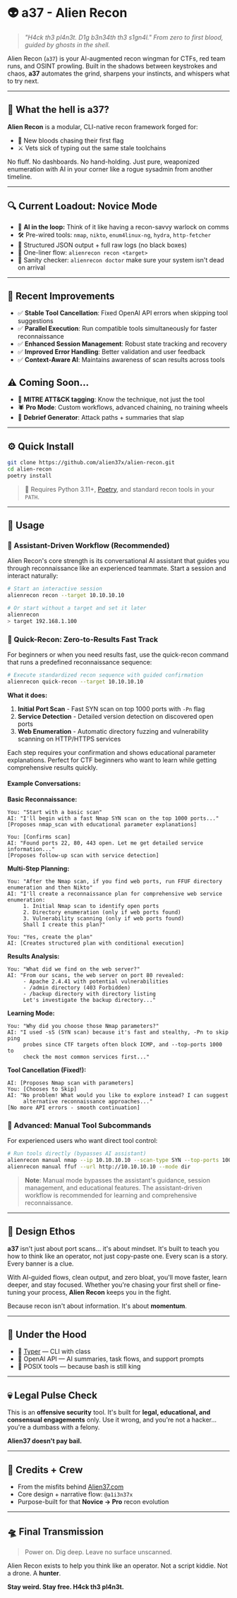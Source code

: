 # 👽 a37 - Alien Recon

> _"H4ck th3 pl4n3t. D1g b3n34th th3 s1gn4l."_
> _From zero to first blood, guided by ghosts in the shell._

Alien Recon (`a37`) is your AI-augmented recon wingman for CTFs, red team runs, and OSINT prowling.
Built in the shadows between keystrokes and chaos, **a37** automates the grind, sharpens your instincts, and whispers what to try next.

---

## 🧠 What the hell is a37?

**Alien Recon** is a modular, CLI-native recon framework forged for:

- 🔰 New bloods chasing their first flag
- ⚔️ Vets sick of typing out the same stale toolchains

No fluff. No dashboards. No hand-holding.
Just pure, weaponized enumeration with AI in your corner like a rogue sysadmin from another timeline.

---

## 🔍 Current Loadout: Novice Mode

- 🧠 **AI in the loop:** Think of it like having a recon-savvy warlock on comms
- 🛠️ Pre-wired tools:
  `nmap`, `nikto`, `enum4linux-ng`, `hydra`, `http-fetcher`
- 🧪 Structured JSON output + full raw logs (no black boxes)
- 🧙 One-liner flow:
  `alienrecon recon <target>`
- 🧼 Sanity checker:
  `alienrecon doctor` make sure your system isn't dead on arrival

---

## 🚀 Recent Improvements

- ✅ **Stable Tool Cancellation**: Fixed OpenAI API errors when skipping tool suggestions
- ✅ **Parallel Execution**: Run compatible tools simultaneously for faster reconnaissance
- ✅ **Enhanced Session Management**: Robust state tracking and recovery
- ✅ **Improved Error Handling**: Better validation and user feedback
- ✅ **Context-Aware AI**: Maintains awareness of scan results across tools

## ⚠️ Coming Soon...

- 🧬 **MITRE ATT&CK tagging**: Know the technique, not just the tool
- 🕷️ **Pro Mode**: Custom workflows, advanced chaining, no training wheels
- 📜 **Debrief Generator**: Attack paths + summaries that slap

---

## ⚙️ Quick Install

```bash
git clone https://github.com/alien37x/alien-recon.git
cd alien-recon
poetry install
```

> 🧪 Requires Python 3.11+, [Poetry](https://python-poetry.org), and standard recon tools in your `PATH`.

---

## 💾 Usage

### 🤖 Assistant-Driven Workflow (Recommended)

Alien Recon's core strength is its conversational AI assistant that guides you through reconnaissance like an experienced teammate. Start a session and interact naturally:

```sh
# Start an interactive session
alienrecon recon --target 10.10.10.10

# Or start without a target and set it later
alienrecon
> target 192.168.1.100
```

### 🚀 Quick-Recon: Zero-to-Results Fast Track

For beginners or when you need results fast, use the quick-recon command that runs a predefined reconnaissance sequence:

```sh
# Execute standardized recon sequence with guided confirmation
alienrecon quick-recon --target 10.10.10.10
```

**What it does:**
1. **Initial Port Scan** - Fast SYN scan on top 1000 ports with `-Pn` flag
2. **Service Detection** - Detailed version detection on discovered open ports  
3. **Web Enumeration** - Automatic directory fuzzing and vulnerability scanning on HTTP/HTTPS services

Each step requires your confirmation and shows educational parameter explanations. Perfect for CTF beginners who want to learn while getting comprehensive results quickly.

#### Example Conversations:

**Basic Reconnaissance:**
```
You: "Start with a basic scan"
AI: "I'll begin with a fast Nmap SYN scan on the top 1000 ports..."
[Proposes nmap_scan with educational parameter explanations]

You: [Confirms scan]
AI: "Found ports 22, 80, 443 open. Let me get detailed service information..."
[Proposes follow-up scan with service detection]
```

**Multi-Step Planning:**
```
You: "After the Nmap scan, if you find web ports, run FFUF directory enumeration and then Nikto"
AI: "I'll create a reconnaissance plan for comprehensive web service enumeration:
     1. Initial Nmap scan to identify open ports
     2. Directory enumeration (only if web ports found)
     3. Vulnerability scanning (only if web ports found)
     Shall I create this plan?"

You: "Yes, create the plan"
AI: [Creates structured plan with conditional execution]
```

**Results Analysis:**
```
You: "What did we find on the web server?"
AI: "From our scans, the web server on port 80 revealed:
     - Apache 2.4.41 with potential vulnerabilities
     - /admin directory (403 Forbidden)
     - /backup directory with directory listing
     Let's investigate the backup directory..."
```

**Learning Mode:**
```
You: "Why did you choose those Nmap parameters?"
AI: "I used -sS (SYN scan) because it's fast and stealthy, -Pn to skip ping
     probes since CTF targets often block ICMP, and --top-ports 1000 to
     check the most common services first..."
```

**Tool Cancellation (Fixed!):**
```
AI: [Proposes Nmap scan with parameters]
You: [Chooses to Skip]
AI: "No problem! What would you like to explore instead? I can suggest
     alternative reconnaissance approaches..."
[No more API errors - smooth continuation]
```

### 🔧 Advanced: Manual Tool Subcommands

For experienced users who want direct tool control:

```sh
# Run tools directly (bypasses AI assistant)
alienrecon manual nmap --ip 10.10.10.10 --scan-type SYN --top-ports 1000
alienrecon manual ffuf --url http://10.10.10.10 --mode dir
```

> **Note**: Manual mode bypasses the assistant's guidance, session management, and educational features. The assistant-driven workflow is recommended for learning and comprehensive reconnaissance.

---

## 🧼 Design Ethos

**a37** isn't just about port scans... it's about mindset.
It's built to teach you how to think like an operator, not just copy-paste one. Every scan is a story. Every banner is a clue.

With AI-guided flows, clean output, and zero bloat, you'll move faster, learn deeper, and stay focused.
Whether you're chasing your first shell or fine-tuning your process, **Alien Recon** keeps you in the fight.

Because recon isn't about information. It's about **momentum**.

---

## 📡 Under the Hood

- 🐍 [Typer](https://typer.tiangolo.com/) — CLI with class
- 🤖 OpenAI API — AI summaries, task flows, and support prompts
- 🧰 POSIX tools — because bash is still king

---

## 💀 Legal Pulse Check

This is an **offensive security** tool.
It's built for **legal, educational, and consensual engagements** only.
Use it wrong, and you're not a hacker... you're a dumbass with a felony.

**Alien37 doesn't pay bail.**

---

## 🌌 Credits + Crew

- From the misfits behind [Alien37.com](https://alien37.com)
- Core design + narrative flow: `@a1i3n37x`
- Purpose-built for that **Novice → Pro** recon evolution

---

## 🛸 Final Transmission

> Power on.
> Dig deep.
> Leave no surface unscanned.

Alien Recon exists to help you think like an operator.
Not a script kiddie. Not a drone. A **hunter**.

**Stay weird. Stay free. H4ck th3 pl4n3t.**
